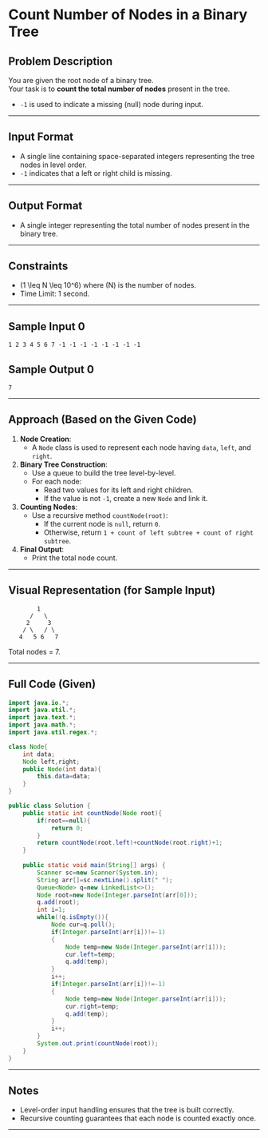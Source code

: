 # Count Number of Nodes in a Binary Tree

## Problem Description

You are given the root node of a binary tree.  
Your task is to **count the total number of nodes** present in the tree.

- `-1` is used to indicate a missing (null) node during input.

---

## Input Format

- A single line containing space-separated integers representing the tree nodes in level order.
- `-1` indicates that a left or right child is missing.

---

## Output Format

- A single integer representing the total number of nodes present in the binary tree.

---

## Constraints

- \(1 \leq N \leq 10^6\) where \(N\) is the number of nodes.
- Time Limit: 1 second.

---

## Sample Input 0

```
1 2 3 4 5 6 7 -1 -1 -1 -1 -1 -1 -1 -1
```

## Sample Output 0

```
7
```

---

## Approach (Based on the Given Code)

1. **Node Creation**:  
   - A `Node` class is used to represent each node having `data`, `left`, and `right`.
2. **Binary Tree Construction**:  
   - Use a queue to build the tree level-by-level.
   - For each node:
     - Read two values for its left and right children.
     - If the value is not `-1`, create a new `Node` and link it.
3. **Counting Nodes**:
   - Use a recursive method `countNode(root)`:
     - If the current node is `null`, return `0`.
     - Otherwise, return `1 + count of left subtree + count of right subtree`.
4. **Final Output**:
   - Print the total node count.

---

## Visual Representation (for Sample Input)

```
        1
      /   \
     2     3
    / \   / \
   4   5 6   7
```

Total nodes = 7.

---

## Full Code (Given)

```java
import java.io.*;
import java.util.*;
import java.text.*;
import java.math.*;
import java.util.regex.*;

class Node{
    int data;
    Node left,right;
    public Node(int data){
        this.data=data;
    }
}

public class Solution {
    public static int countNode(Node root){
        if(root==null){
            return 0;
        }
        return countNode(root.left)+countNode(root.right)+1;
    }
    
    public static void main(String[] args) {
        Scanner sc=new Scanner(System.in);
        String arr[]=sc.nextLine().split(" ");
        Queue<Node> q=new LinkedList<>();
        Node root=new Node(Integer.parseInt(arr[0]));
        q.add(root);
        int i=1;
        while(!q.isEmpty()){
            Node cur=q.poll();
            if(Integer.parseInt(arr[i])!=-1)
            {
                Node temp=new Node(Integer.parseInt(arr[i]));
                cur.left=temp;
                q.add(temp);
            }
            i++;
            if(Integer.parseInt(arr[i])!=-1)
            {
                Node temp=new Node(Integer.parseInt(arr[i]));
                cur.right=temp;
                q.add(temp);
            }
            i++;
        }
        System.out.print(countNode(root));
    }
}
```

---

## Notes

- Level-order input handling ensures that the tree is built correctly.
- Recursive counting guarantees that each node is counted exactly once.

---
